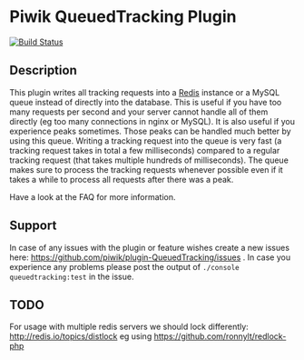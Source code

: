 # Piwik QueuedTracking Plugin

[![Build Status](https://travis-ci.org/matomo/plugin-QueuedTracking.svg?branch=master)](https://travis-ci.org/matomo/plugin-QueuedTracking)

## Description

This plugin writes all tracking requests into a [Redis](http://redis.io/) instance or a MySQL queue instead of directly into the database.
This is useful if you have too many requests per second and your server cannot handle all of them directly (eg too many connections in nginx or MySQL).
It is also useful if you experience peaks sometimes. Those peaks can be handled much better by using this queue.
Writing a tracking request into the queue is very fast (a tracking request takes in total a few milliseconds) compared to a regular tracking request (that takes multiple hundreds of milliseconds). The queue makes sure to process the tracking requests whenever possible even if it takes a while to process all requests after there was a peak.

Have a look at the FAQ for more information.

## Support

In case of any issues with the plugin or feature wishes create a new issues here: 
https://github.com/piwik/plugin-QueuedTracking/issues . In case you experience
any problems please post the output of `./console queuedtracking:test` in the issue.

## TODO

For usage with multiple redis servers we should lock differently:
http://redis.io/topics/distlock eg using https://github.com/ronnylt/redlock-php
